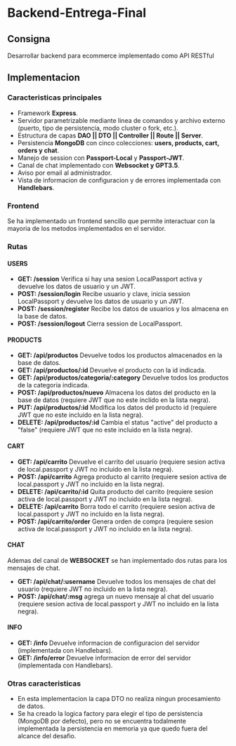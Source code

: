 # Backend-Entrega-Final

## Consigna
Desarrollar backend para ecommerce implementado como API RESTful

## Implementacion
### Caracteristicas principales
- Framework **Express**.
- Servidor parametrizable mediante linea de comandos y archivo externo (puerto, tipo de persistencia, modo cluster o fork, etc.).
- Estructura de capas **DAO || DTO || Controller || Route || Server**.
- Persistencia **MongoDB** con cinco colecciones: **users, products, cart, orders y chat**.
- Manejo de session con **Passport-Local** y **Passport-JWT**.
- Canal de chat implementado con **Websocket y GPT3.5**.
- Aviso por email al administrador.
- Vista de informacion de configuracion y de errores implementada con **Handlebars**.
### Frontend
Se ha implementado un frontend sencillo que permite interactuar con la mayoria de los metodos implementados en el servidor.
### Rutas
#### USERS
- **GET: /session** Verifica si hay una sesion LocalPassport activa y devuelve los datos de usuario y un JWT.
- **POST: /session/login** Recibe usuario y clave, inicia session LocalPassport y devuelve los datos de usuario y un JWT.
- **POST: /session/register** Recibe los datos de usuarios y los almacena en la base de datos.
- **POST: /session/logout** Cierra session de LocalPassport.
#### PRODUCTS
- **GET: /api/productos** Devuelve todos los productos almacenados en la base de datos.
- **GET: /api/productos/:id** Devuelve el producto con la id indicada.
- **GET: /api/productos/categoria/:category** Devuelve todos los productos de la categoria indicada.
- **POST: /api/productos/nuevo** Almacena los datos del producto en la base de datos (requiere JWT que no este inclido en la lista negra).
- **PUT: /api/productos/:id** Modifica los datos del producto id (requiere JWT que no este incluido en la lista negra).
- **DELETE: /api/productos/:id** Cambia el status "active" del producto a "false" (requiere JWT que no este incluido en la lista negra).
#### CART
- **GET: /api/carrito** Devuelve el carrito del usuario (requiere sesion activa de local.passport y JWT no incluido en la lista negra).
- **POST: /api/carrito** Agrega producto al carrito (requiere sesion activa de local.passport y JWT no incluido en la lista negra).
- **DELETE: /api/carrito/:id** Quita producto del carrito (requiere sesion activa de local.passport y JWT no incluido en la lista negra).
- **DELETE: /api/carrito** Borra todo el carrito (requiere sesion activa de local.passport y JWT no incluido en la lista negra).
- **POST: /api/carrito/order** Genera orden de compra (requiere sesion activa de local.passport y JWT no incluido en la lista negra).
#### CHAT
Ademas del canal de **WEBSOCKET** se han implementado dos rutas para los mensajes de chat.
- **GET: /api/chat/:username** Devuelve todos los mensajes de chat del usuario (requiere JWT no incluido en la lista negra).
- **POST: /api/chat/:msg** agrega un nuevo mensaje al chat del usuario (requiere sesion activa de local.passport y JWT no incluido en la lista negra).
#### INFO
- **GET: /info** Devuelve informacion de configuracion del servidor (implementada con Handlebars).
- **GET: /info/error** Devuelve informacion de error del servidor (implementada con Handlebars).
### Otras caracteristicas
- En esta implementacion la capa DTO no realiza ningun procesamiento de datos.
- Se ha creado la logica factory para elegir el tipo de persistencia (MongoDB por defecto), pero no se encuentra todalmente implementada la persistencia en memoria ya que quedo fuera del alcance del desafio.